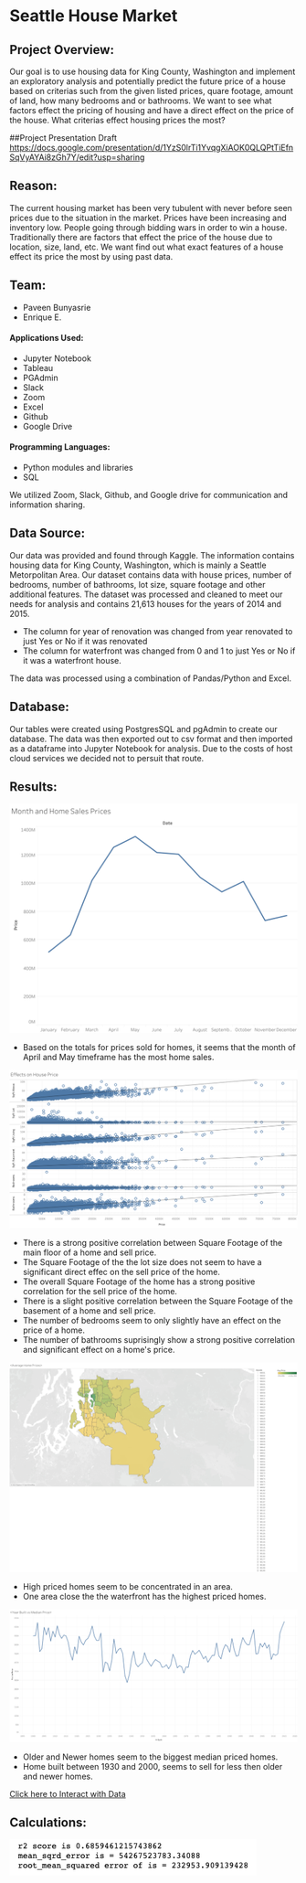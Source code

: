 # Seattle House Market

## Project Overview:

Our goal is to use housing data for King County, Washington and implement an exploratory analysis and potentially predict the future price of a house based on criterias such from the given listed prices, quare footage, amount of land, how many bedrooms and or bathrooms.  We want to see what factors effect the pricing of housing and have a direct effect on the price of the house. What criterias effect housing prices the most?

##Project Presentation Draft https://docs.google.com/presentation/d/1YzS0lrTi1YvqgXiAOK0QLQPtTiEfnSqVyAYAi8zGh7Y/edit?usp=sharing

## Reason:

The current housing market has been very tubulent with never before seen prices due to the situation in the market.  Prices have been increasing and inventory low.  People going through bidding wars in order to win a house.  Traditionally there are factors that effect the price of the house due to location, size, land, etc.  We want find out what exact features of a house effect its price the most by using past data.


## Team:

* Paveen Bunyasrie
* Enrique E.

#### Applications Used:

* Jupyter Notebook
* Tableau
* PGAdmin
* Slack
* Zoom
* Excel
* Github
* Google Drive

#### Programming Languages:

* Python modules and libraries
* SQL

We utilized Zoom, Slack, Github, and Google drive for communication and information sharing.


## Data Source:

Our data was provided and found through Kaggle.  The information contains housing data for King County, Washington, which is mainly a Seattle Metorpolitan Area.  Our dataset contains data with house prices, number of bedrooms, number of bathrooms, lot size, square footage and other additional features.  The dataset was processed and cleaned to meet our needs for analysis and contains 21,613 houses for the years of 2014 and 2015.

* The column for year of renovation was changed from year renovated to just Yes or No if it was renovated
* The column for waterfront was changed from 0 and 1 to just Yes or No if it was a waterfront house.

The data was processed using a combination of Pandas/Python and Excel.


## Database:

Our tables were created using PostgresSQL and pgAdmin to create our database.  The data was then exported out to csv format and then imported as a dataframe into Jupyter Notebook for analysis.  Due to the costs of host cloud services we decided not to persuit that route.


## Results:

![This is an image](https://github.com/FreeKingU/Market_adjustment-/blob/main/Images/Month%20and%20Sales.png)

* Based on the totals for prices sold for homes, it seems that the month of April and May timeframe has the most home sales.

![This is an image](https://github.com/FreeKingU/Market_adjustment-/blob/main/Images/Effects%20on%20House%20Prices.png)

* There is a strong positive correlation between Square Footage of the main floor of a home and sell price.
* The Square Footage of the the lot size does not seem to have a significant direct effec on the sell price of the home.
* The overall Square Footage of the home has a strong positive correlation for the sell price of the home.
* There is a slight positive correlation between the Square Footage of the basement of a home and sell price.
* The number of bedrooms seem to only slightly have an effect on the price of a home.
* The number of bathrooms suprisingly show a strong positive correlation and significant effect on a home's price.

![This is an image](https://github.com/FreeKingU/Market_adjustment-/blob/Paveen/Sheet%203.png)

* High priced homes seem to be concentrated in an area.
* One area close the the waterfront has the highest priced homes.

![This is an image](https://github.com/FreeKingU/Market_adjustment-/blob/Paveen/Sheet%204.png)

* Older and Newer homes seem to the biggest median priced homes.
* Home built between 1930 and 2000, seems to sell for less then older and newer homes.

[Click here to Interact with Data](https://public.tableau.com/app/profile/paveen.bunyasrie/viz/KC_House_Testing/Sheet4?publish=yes)

## Calculations:

![This is an image](https://github.com/FreeKingU/Market_adjustment-/blob/main/KC_R2.png)

